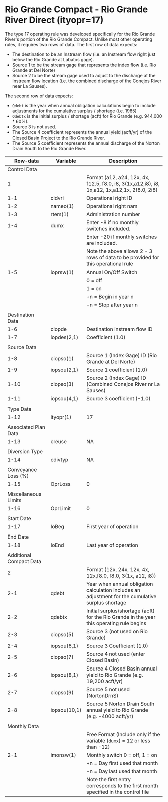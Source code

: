 # Rio Grande Compact - Rio Grande River Direct (ityopr=17) #

The type 17 operating rule was developed specifically for the Rio Grande River's portion of the Rio Grande Compact. Unlike most other 
operating rules, it requires two rows of data. The first row of data expects:

* The destination to be an Instream flow (i.e. an Instream flow right just below the Rio Grande at Labatos gage). 
* Source 1 to be the stream gage that represents the index flow (i.e. Rio Grande at Del Norte) 
* Source 2 to be the stream gage used to adjust to the discharge at the Instream flow location (i.e. the combined discharge of the Conejos River near La Sauses). 

The second row of data expects:

* `Qdebt` is the year when annual obligation calculations begin to include adjustments for the cumulative surplus / shortage (i.e. 1985) 
* `Qdebtx` is the initial surplus / shortage (acft) for Rio Grande (e.g. 944,000 * 60%). 
* Source 3 is not used. 
* The Source 4 coefficient represents the annual yield (acft/yr) of the Closed Basin Project to the Rio Grande River. 
* The Source 5 coefficient represents the annual discharge of the Norton Drain South to the Rio Grande River.

| Row-data							| Variable						| Description 								|				
| ------------------				| --------------------			| --------									|
| Control Data						| 								| 											|
| 1 								| 								| Format (a12, a24, 12x, 4x, f12.5, f8.0, i8, 3(1x,a12,i8), i8, 1x,a12, 1x,a12,1x, 2f8.0, 2i8)
| 1-1								| cidvri						| Operational right ID
| 1-2								| nameo(1)						| Operational right nam
| 1-3								| rtem(1)						| Administration number 
| 1-4								| dumx							| Enter -8 if no monthly switches included.
| 									| 								| Enter -20 if monthly switches are included.
| 									| 								| Note the above allows 2 - 3 rows of data to be provided for this operational rule 
| 1-5								| ioprsw(1)						| Annual On/Off Switch
| 									| 								| 0 = off 
| 									| 								| 1 = on 
| 									| 								| +n = Begin in year n
| 									| 								| -n = Stop after year n
| | | |
| Destination Data | | |
| 1-6								| ciopde						| Destination instream flow ID
| 1-7								| iopdes(2,1)					| Coefficient (1.0)
| | | |
| Source Data | | |
| 1-8								| ciopso(1)						| Source 1 (Index Gage) ID (Rio Grande at Del Norte)
| 1-9								| iopsou(2,1) 					| Source 1 coefficient (1.0)
| 1-10								| ciopso(3) 					| Source 2 (Index Gage) ID (Combined Conejos River nr La Sauses)
| 1-11								| iopsou(4,1)					| Source 3 coefficient (-1.0)
| | | |
| Type Data | | |
| 1-12								| ityopr(1)						| 17
| | | |
| Associated Plan Data | | |
| 1-13								| creuse						| NA
| | | |
| Diversion Type | | |
| 1-14								| cdivtyp						| NA
| | | |
| Conveyance Loss (%) | | |
| 1-15								| OprLoss						| 0
| | | |
| Miscellaneous Limits | | |
| 1-16								| OprLimit						| 0
| | | |
| Start Date | | |
| 1-17								| IoBeg							| First year of operation
| | | |
| End Date | | |
| 1-18								| IoEnd							| Last year of operation
| | | |
| Additional Compact Data | | | |
| 2 								| 								| Format (12x, 24x, 12x, 4x, 12x,f8.0, f8.0, 3(1x, a12, i8))
| 2-1								| qdebt							| Year when annual obligation calculation includes an adjustment for the cumulative surplus shortage
| 2-2								| qdebtx						| Initial surplus/shortage (acft) for the Rio Grande in the year this operating rule begins 
| 2-3								| ciopso(5)						| Source 3 (not used on Rio Grande)
| 2-4								| iopsou(6,1)					| Source 3 Coefficient (1.0)
| 2-5								| ciopso(7)						| Source 4 not used (enter Closed Basin)
| 2-6								| iopsou(8,1)					| Source 4 Closed Basin annual yield to Rio Grande (e.g. 19,200 acft/yr)
| 2-7								| ciopso(9) 					| Source 5 not used (NortonDrnS) 
| 2-8								| iopsou(10,1)					| Source 5 Norton Drain South annual yield to Rio Grande (e.g. -4000 acft/yr)
| | | |
| Monthly Data | | |
| 									| 								| Free Format (Include only if the variable (`dumx`) = 12 or less than -12)
| 2-1								| imonsw(1)						| Monthly switch 0 = off, 1 = on
| 									| 								| +n = Day first used that month
| 									| 								| -n = Day last used that month
| 									| 								| Note the first entry corresponds to the first month specified in the control file
